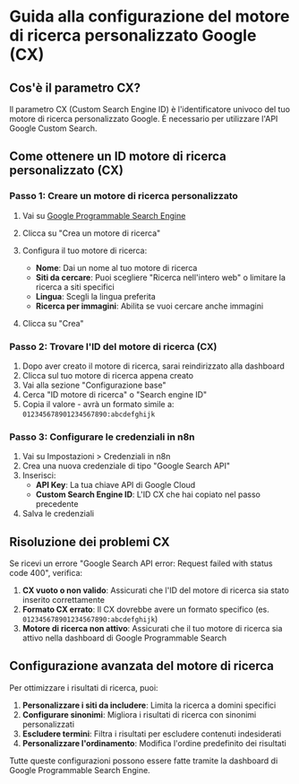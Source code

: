 # Guida alla configurazione del motore di ricerca personalizzato Google (CX)

## Cos'è il parametro CX?

Il parametro CX (Custom Search Engine ID) è l'identificatore univoco del tuo motore di ricerca personalizzato Google. È necessario per utilizzare l'API Google Custom Search.

## Come ottenere un ID motore di ricerca personalizzato (CX)

### Passo 1: Creare un motore di ricerca personalizzato

1. Vai su [Google Programmable Search Engine](https://programmablesearchengine.google.com/)
2. Clicca su "Crea un motore di ricerca"
3. Configura il tuo motore di ricerca:
   - **Nome**: Dai un nome al tuo motore di ricerca
   - **Siti da cercare**: Puoi scegliere "Ricerca nell'intero web" o limitare la ricerca a siti specifici
   - **Lingua**: Scegli la lingua preferita
   - **Ricerca per immagini**: Abilita se vuoi cercare anche immagini

4. Clicca su "Crea"

### Passo 2: Trovare l'ID del motore di ricerca (CX)

1. Dopo aver creato il motore di ricerca, sarai reindirizzato alla dashboard
2. Clicca sul tuo motore di ricerca appena creato
3. Vai alla sezione "Configurazione base"
4. Cerca "ID motore di ricerca" o "Search engine ID"
5. Copia il valore - avrà un formato simile a: `012345678901234567890:abcdefghijk`

### Passo 3: Configurare le credenziali in n8n

1. Vai su Impostazioni > Credenziali in n8n
2. Crea una nuova credenziale di tipo "Google Search API"
3. Inserisci:
   - **API Key**: La tua chiave API di Google Cloud
   - **Custom Search Engine ID**: L'ID CX che hai copiato nel passo precedente
4. Salva le credenziali

## Risoluzione dei problemi CX

Se ricevi un errore "Google Search API error: Request failed with status code 400", verifica:

1. **CX vuoto o non valido**: Assicurati che l'ID del motore di ricerca sia stato inserito correttamente
2. **Formato CX errato**: Il CX dovrebbe avere un formato specifico (es. `012345678901234567890:abcdefghijk`)
3. **Motore di ricerca non attivo**: Assicurati che il tuo motore di ricerca sia attivo nella dashboard di Google Programmable Search

## Configurazione avanzata del motore di ricerca

Per ottimizzare i risultati di ricerca, puoi:

1. **Personalizzare i siti da includere**: Limita la ricerca a domini specifici
2. **Configurare sinonimi**: Migliora i risultati di ricerca con sinonimi personalizzati
3. **Escludere termini**: Filtra i risultati per escludere contenuti indesiderati
4. **Personalizzare l'ordinamento**: Modifica l'ordine predefinito dei risultati

Tutte queste configurazioni possono essere fatte tramite la dashboard di Google Programmable Search Engine.